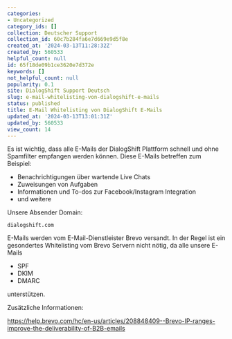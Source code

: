 ```yaml
---
categories:
- Uncategorized
category_ids: []
collection: Deutscher Support
collection_id: 60c7b284fa6e7d669e9d5f8e
created_at: '2024-03-13T11:28:32Z'
created_by: 560533
helpful_count: null
id: 65f18de09b1ce3620e7d372e
keywords: []
not_helpful_count: null
popularity: 0.1
site: DialogShift Support Deutsch
slug: e-mail-whitelisting-von-dialogshift-e-mails
status: published
title: E-Mail Whitelisting von DialogShift E-Mails
updated_at: '2024-03-13T13:01:31Z'
updated_by: 560533
view_count: 14
---
```


Es ist wichtig, dass alle E-Mails der DialogShift Plattform schnell und ohne Spamfilter empfangen werden können. Diese E-Mails betreffen zum Beispiel:

  * Benachrichtigungen über wartende Live Chats
  * Zuweisungen von Aufgaben
  * Informationen und To-dos zur Facebook/Instagram Integration
  * und weitere

  


Unsere Absender Domain:
    
    
    dialogshift.com
    

E-Mails werden vom E-Mail-Dienstleister Brevo versandt. In der Regel ist ein gesondertes Whitelisting vom Brevo Servern nicht nötig, da alle unsere E-Mails

  * SPF
  * DKIM
  * DMARC



unterstützen.

  


Zusätzliche Informationen:

<https://help.brevo.com/hc/en-us/articles/208848409--Brevo-IP-ranges-improve-the-deliverability-of-B2B-emails>